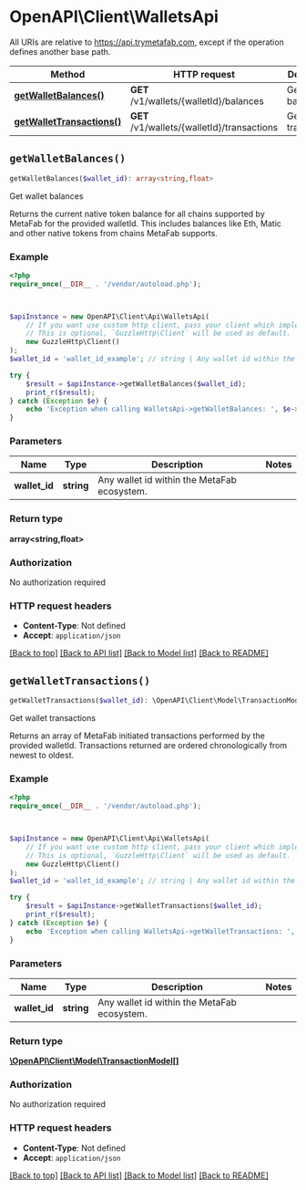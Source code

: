 # OpenAPI\Client\WalletsApi

All URIs are relative to https://api.trymetafab.com, except if the operation defines another base path.

| Method | HTTP request | Description |
| ------------- | ------------- | ------------- |
| [**getWalletBalances()**](WalletsApi.md#getWalletBalances) | **GET** /v1/wallets/{walletId}/balances | Get wallet balances |
| [**getWalletTransactions()**](WalletsApi.md#getWalletTransactions) | **GET** /v1/wallets/{walletId}/transactions | Get wallet transactions |


## `getWalletBalances()`

```php
getWalletBalances($wallet_id): array<string,float>
```

Get wallet balances

Returns the current native token balance for all chains supported by MetaFab for the provided walletId. This includes balances like Eth, Matic and other native tokens from chains MetaFab supports.

### Example

```php
<?php
require_once(__DIR__ . '/vendor/autoload.php');



$apiInstance = new OpenAPI\Client\Api\WalletsApi(
    // If you want use custom http client, pass your client which implements `GuzzleHttp\ClientInterface`.
    // This is optional, `GuzzleHttp\Client` will be used as default.
    new GuzzleHttp\Client()
);
$wallet_id = 'wallet_id_example'; // string | Any wallet id within the MetaFab ecosystem.

try {
    $result = $apiInstance->getWalletBalances($wallet_id);
    print_r($result);
} catch (Exception $e) {
    echo 'Exception when calling WalletsApi->getWalletBalances: ', $e->getMessage(), PHP_EOL;
}
```

### Parameters

| Name | Type | Description  | Notes |
| ------------- | ------------- | ------------- | ------------- |
| **wallet_id** | **string**| Any wallet id within the MetaFab ecosystem. | |

### Return type

**array<string,float>**

### Authorization

No authorization required

### HTTP request headers

- **Content-Type**: Not defined
- **Accept**: `application/json`

[[Back to top]](#) [[Back to API list]](../../README.md#endpoints)
[[Back to Model list]](../../README.md#models)
[[Back to README]](../../README.md)

## `getWalletTransactions()`

```php
getWalletTransactions($wallet_id): \OpenAPI\Client\Model\TransactionModel[]
```

Get wallet transactions

Returns an array of MetaFab initiated transactions performed by the provided walletId. Transactions returned are ordered chronologically from newest to oldest.

### Example

```php
<?php
require_once(__DIR__ . '/vendor/autoload.php');



$apiInstance = new OpenAPI\Client\Api\WalletsApi(
    // If you want use custom http client, pass your client which implements `GuzzleHttp\ClientInterface`.
    // This is optional, `GuzzleHttp\Client` will be used as default.
    new GuzzleHttp\Client()
);
$wallet_id = 'wallet_id_example'; // string | Any wallet id within the MetaFab ecosystem.

try {
    $result = $apiInstance->getWalletTransactions($wallet_id);
    print_r($result);
} catch (Exception $e) {
    echo 'Exception when calling WalletsApi->getWalletTransactions: ', $e->getMessage(), PHP_EOL;
}
```

### Parameters

| Name | Type | Description  | Notes |
| ------------- | ------------- | ------------- | ------------- |
| **wallet_id** | **string**| Any wallet id within the MetaFab ecosystem. | |

### Return type

[**\OpenAPI\Client\Model\TransactionModel[]**](../Model/TransactionModel.md)

### Authorization

No authorization required

### HTTP request headers

- **Content-Type**: Not defined
- **Accept**: `application/json`

[[Back to top]](#) [[Back to API list]](../../README.md#endpoints)
[[Back to Model list]](../../README.md#models)
[[Back to README]](../../README.md)
